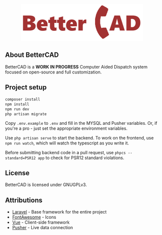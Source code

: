 <p align="center"><img src="resources/img/BetterCAD-433.png" width="400"></p>

## About BetterCAD

BetterCAD is a **WORK IN PROGRESS** Computer Aided Dispatch system focused on
open-source and full customization.

## Project setup

```shell
composer install
npm install
npm run dev
php artisan migrate
```

Copy `.env.example` to `.env` and fill in the MYSQL and Pusher variables.
Or, if you're a pro - just set the appropriate environment variables.

Use `php artisan serve` to start the backend. To work on the frontend,
use `npm run watch`, which will watch the typescript as you write it.

Before submitting backend code in a pull request, use
`phpcs --standard=PSR12 app` to check for PSR12 standard violations.

## License

BetterCAD is licensed under GNUGPLv3.

## Attributions

- [Laravel](https://github.com/laravel/laravel.git) - Base framework for the entire project
- [FontAwesome](https://fontawesome.com) - Icons
- [Vue](https://github.com/vuejs/vue) - Client-side framework
- [Pusher](https://pusher.com) - Live data connection
